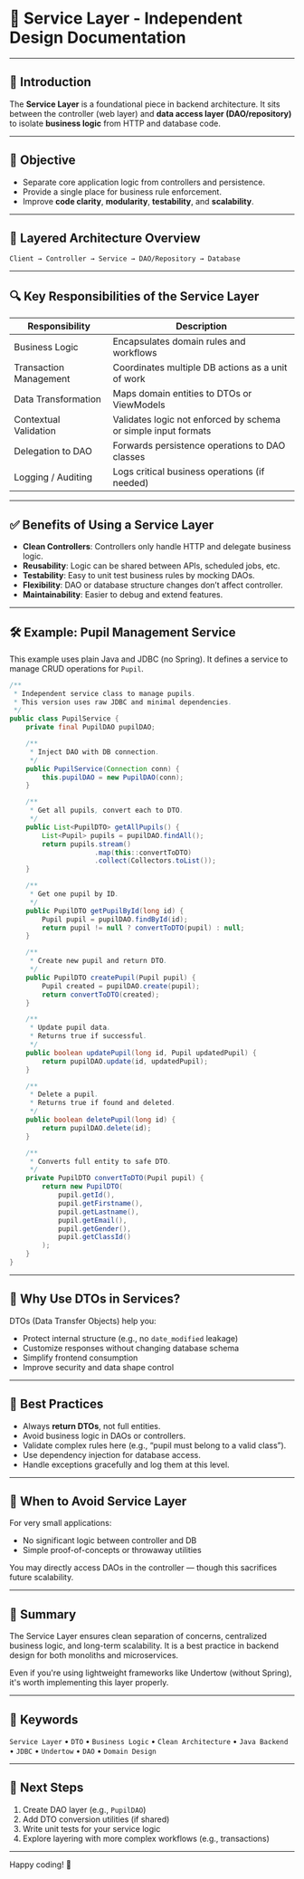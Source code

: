 # 📘 Service Layer - Independent Design Documentation

---

## 🧠 Introduction

The **Service Layer** is a foundational piece in backend architecture. It sits between the controller (web layer) and **data access layer (DAO/repository)** to isolate **business logic** from HTTP and database code.&#x20;

---

## 🎯 Objective

* Separate core application logic from controllers and persistence.
* Provide a single place for business rule enforcement.
* Improve **code clarity**, **modularity**, **testability**, and **scalability**.

---

## 🧱 Layered Architecture Overview

```
Client → Controller → Service → DAO/Repository → Database
```

---

## 🔍 Key Responsibilities of the Service Layer

| Responsibility         | Description                                                    |
| ---------------------- | -------------------------------------------------------------- |
| Business Logic         | Encapsulates domain rules and workflows                        |
| Transaction Management | Coordinates multiple DB actions as a unit of work              |
| Data Transformation    | Maps domain entities to DTOs or ViewModels                     |
| Contextual Validation  | Validates logic not enforced by schema or simple input formats |
| Delegation to DAO      | Forwards persistence operations to DAO classes                 |
| Logging / Auditing     | Logs critical business operations (if needed)                  |

---

## ✅ Benefits of Using a Service Layer

* **Clean Controllers**: Controllers only handle HTTP and delegate business logic.
* **Reusability**: Logic can be shared between APIs, scheduled jobs, etc.
* **Testability**: Easy to unit test business rules by mocking DAOs.
* **Flexibility**: DAO or database structure changes don’t affect controller.
* **Maintainability**: Easier to debug and extend features.

---

## 🛠️ Example: Pupil Management Service

This example uses plain Java and JDBC (no Spring). It defines a service to manage CRUD operations for `Pupil`.

```java
/**
 * Independent service class to manage pupils.
 * This version uses raw JDBC and minimal dependencies.
 */
public class PupilService {
    private final PupilDAO pupilDAO;

    /**
     * Inject DAO with DB connection.
     */
    public PupilService(Connection conn) {
        this.pupilDAO = new PupilDAO(conn);
    }

    /**
     * Get all pupils, convert each to DTO.
     */
    public List<PupilDTO> getAllPupils() {
        List<Pupil> pupils = pupilDAO.findAll();
        return pupils.stream()
                     .map(this::convertToDTO)
                     .collect(Collectors.toList());
    }

    /**
     * Get one pupil by ID.
     */
    public PupilDTO getPupilById(long id) {
        Pupil pupil = pupilDAO.findById(id);
        return pupil != null ? convertToDTO(pupil) : null;
    }

    /**
     * Create new pupil and return DTO.
     */
    public PupilDTO createPupil(Pupil pupil) {
        Pupil created = pupilDAO.create(pupil);
        return convertToDTO(created);
    }

    /**
     * Update pupil data.
     * Returns true if successful.
     */
    public boolean updatePupil(long id, Pupil updatedPupil) {
        return pupilDAO.update(id, updatedPupil);
    }

    /**
     * Delete a pupil.
     * Returns true if found and deleted.
     */
    public boolean deletePupil(long id) {
        return pupilDAO.delete(id);
    }

    /**
     * Converts full entity to safe DTO.
     */
    private PupilDTO convertToDTO(Pupil pupil) {
        return new PupilDTO(
            pupil.getId(),
            pupil.getFirstname(),
            pupil.getLastname(),
            pupil.getEmail(),
            pupil.getGender(),
            pupil.getClassId()
        );
    }
}
```

---

## 🧰 Why Use DTOs in Services?

DTOs (Data Transfer Objects) help you:

* Protect internal structure (e.g., no `date_modified` leakage)
* Customize responses without changing database schema
* Simplify frontend consumption
* Improve security and data shape control

---

## 🧭 Best Practices

* Always **return DTOs**, not full entities.
* Avoid business logic in DAOs or controllers.
* Validate complex rules here (e.g., “pupil must belong to a valid class”).
* Use dependency injection for database access.
* Handle exceptions gracefully and log them at this level.

---

## 🚫 When to Avoid Service Layer

For very small applications:

* No significant logic between controller and DB
* Simple proof-of-concepts or throwaway utilities

You may directly access DAOs in the controller — though this sacrifices future scalability.

---

## 🧾 Summary

The Service Layer ensures clean separation of concerns, centralized business logic, and long-term scalability. It is a best practice in backend design for both monoliths and microservices.

Even if you're using lightweight frameworks like Undertow (without Spring), it's worth implementing this layer properly.

---

## 📌 Keywords

`Service Layer` • `DTO` • `Business Logic` • `Clean Architecture` • `Java Backend` • `JDBC` • `Undertow` • `DAO` • `Domain Design`

---

## 🔄 Next Steps

1. Create DAO layer (e.g., `PupilDAO`)
2. Add DTO conversion utilities (if shared)
3. Write unit tests for your service logic
4. Explore layering with more complex workflows (e.g., transactions)

---

Happy coding! 🎯
